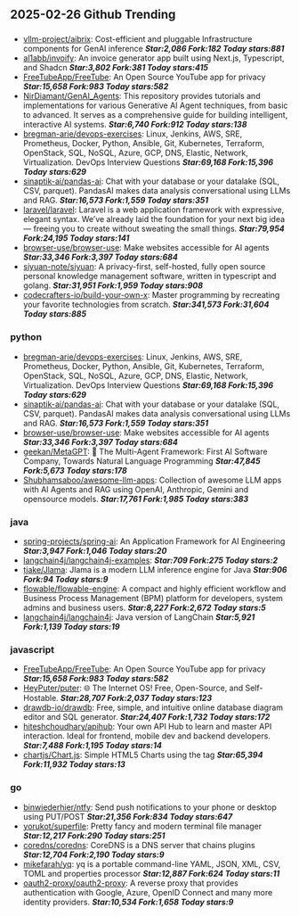 ## 2025-02-26 Github Trending

### 
* [vllm-project/aibrix](https://github.com/vllm-project/aibrix): Cost-efficient and pluggable Infrastructure components for GenAI inference ***Star:2,086 Fork:182 Today stars:881***
* [al1abb/invoify](https://github.com/al1abb/invoify): An invoice generator app built using Next.js, Typescript, and Shadcn ***Star:3,802 Fork:381 Today stars:415***
* [FreeTubeApp/FreeTube](https://github.com/FreeTubeApp/FreeTube): An Open Source YouTube app for privacy ***Star:15,658 Fork:983 Today stars:582***
* [NirDiamant/GenAI_Agents](https://github.com/NirDiamant/GenAI_Agents): This repository provides tutorials and implementations for various Generative AI Agent techniques, from basic to advanced. It serves as a comprehensive guide for building intelligent, interactive AI systems. ***Star:6,740 Fork:912 Today stars:138***
* [bregman-arie/devops-exercises](https://github.com/bregman-arie/devops-exercises): Linux, Jenkins, AWS, SRE, Prometheus, Docker, Python, Ansible, Git, Kubernetes, Terraform, OpenStack, SQL, NoSQL, Azure, GCP, DNS, Elastic, Network, Virtualization. DevOps Interview Questions ***Star:69,168 Fork:15,396 Today stars:629***
* [sinaptik-ai/pandas-ai](https://github.com/sinaptik-ai/pandas-ai): Chat with your database or your datalake (SQL, CSV, parquet). PandasAI makes data analysis conversational using LLMs and RAG. ***Star:16,573 Fork:1,559 Today stars:351***
* [laravel/laravel](https://github.com/laravel/laravel): Laravel is a web application framework with expressive, elegant syntax. We’ve already laid the foundation for your next big idea — freeing you to create without sweating the small things. ***Star:79,954 Fork:24,195 Today stars:141***
* [browser-use/browser-use](https://github.com/browser-use/browser-use): Make websites accessible for AI agents ***Star:33,346 Fork:3,397 Today stars:684***
* [siyuan-note/siyuan](https://github.com/siyuan-note/siyuan): A privacy-first, self-hosted, fully open source personal knowledge management software, written in typescript and golang. ***Star:31,951 Fork:1,959 Today stars:908***
* [codecrafters-io/build-your-own-x](https://github.com/codecrafters-io/build-your-own-x): Master programming by recreating your favorite technologies from scratch. ***Star:341,573 Fork:31,604 Today stars:885***

### python
* [bregman-arie/devops-exercises](https://github.com/bregman-arie/devops-exercises): Linux, Jenkins, AWS, SRE, Prometheus, Docker, Python, Ansible, Git, Kubernetes, Terraform, OpenStack, SQL, NoSQL, Azure, GCP, DNS, Elastic, Network, Virtualization. DevOps Interview Questions ***Star:69,168 Fork:15,396 Today stars:629***
* [sinaptik-ai/pandas-ai](https://github.com/sinaptik-ai/pandas-ai): Chat with your database or your datalake (SQL, CSV, parquet). PandasAI makes data analysis conversational using LLMs and RAG. ***Star:16,573 Fork:1,559 Today stars:351***
* [browser-use/browser-use](https://github.com/browser-use/browser-use): Make websites accessible for AI agents ***Star:33,346 Fork:3,397 Today stars:684***
* [geekan/MetaGPT](https://github.com/geekan/MetaGPT): 🌟 The Multi-Agent Framework: First AI Software Company, Towards Natural Language Programming ***Star:47,845 Fork:5,673 Today stars:178***
* [Shubhamsaboo/awesome-llm-apps](https://github.com/Shubhamsaboo/awesome-llm-apps): Collection of awesome LLM apps with AI Agents and RAG using OpenAI, Anthropic, Gemini and opensource models. ***Star:17,761 Fork:1,985 Today stars:383***

### java
* [spring-projects/spring-ai](https://github.com/spring-projects/spring-ai): An Application Framework for AI Engineering ***Star:3,947 Fork:1,046 Today stars:20***
* [langchain4j/langchain4j-examples](https://github.com/langchain4j/langchain4j-examples):  ***Star:709 Fork:275 Today stars:2***
* [tjake/Jlama](https://github.com/tjake/Jlama): Jlama is a modern LLM inference engine for Java ***Star:906 Fork:94 Today stars:9***
* [flowable/flowable-engine](https://github.com/flowable/flowable-engine): A compact and highly efficient workflow and Business Process Management (BPM) platform for developers, system admins and business users. ***Star:8,227 Fork:2,672 Today stars:5***
* [langchain4j/langchain4j](https://github.com/langchain4j/langchain4j): Java version of LangChain ***Star:5,921 Fork:1,139 Today stars:19***

### javascript
* [FreeTubeApp/FreeTube](https://github.com/FreeTubeApp/FreeTube): An Open Source YouTube app for privacy ***Star:15,658 Fork:983 Today stars:582***
* [HeyPuter/puter](https://github.com/HeyPuter/puter): 🌐 The Internet OS! Free, Open-Source, and Self-Hostable. ***Star:28,707 Fork:2,037 Today stars:123***
* [drawdb-io/drawdb](https://github.com/drawdb-io/drawdb): Free, simple, and intuitive online database diagram editor and SQL generator. ***Star:24,407 Fork:1,732 Today stars:172***
* [hiteshchoudhary/apihub](https://github.com/hiteshchoudhary/apihub): Your own API Hub to learn and master API interaction. Ideal for frontend, mobile dev and backend developers. ***Star:7,488 Fork:1,195 Today stars:14***
* [chartjs/Chart.js](https://github.com/chartjs/Chart.js): Simple HTML5 Charts using the <canvas> tag ***Star:65,394 Fork:11,932 Today stars:13***

### go
* [binwiederhier/ntfy](https://github.com/binwiederhier/ntfy): Send push notifications to your phone or desktop using PUT/POST ***Star:21,356 Fork:834 Today stars:647***
* [yorukot/superfile](https://github.com/yorukot/superfile): Pretty fancy and modern terminal file manager ***Star:12,217 Fork:290 Today stars:251***
* [coredns/coredns](https://github.com/coredns/coredns): CoreDNS is a DNS server that chains plugins ***Star:12,704 Fork:2,190 Today stars:9***
* [mikefarah/yq](https://github.com/mikefarah/yq): yq is a portable command-line YAML, JSON, XML, CSV, TOML and properties processor ***Star:12,887 Fork:624 Today stars:11***
* [oauth2-proxy/oauth2-proxy](https://github.com/oauth2-proxy/oauth2-proxy): A reverse proxy that provides authentication with Google, Azure, OpenID Connect and many more identity providers. ***Star:10,534 Fork:1,658 Today stars:9***
